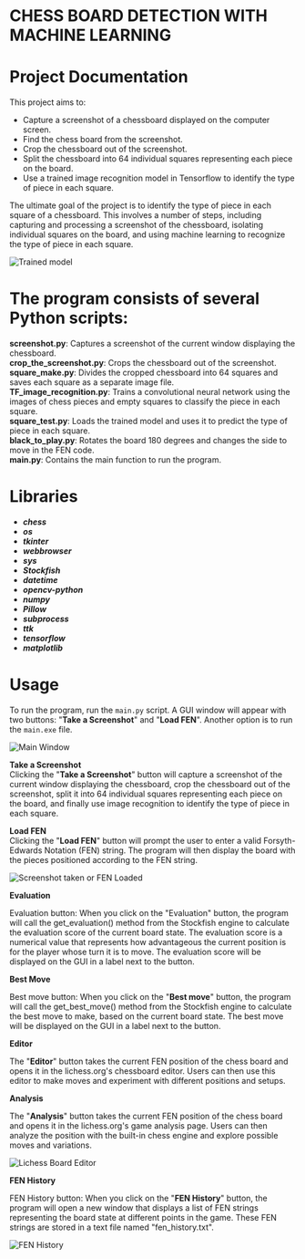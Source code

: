 # **CHESS BOARD DETECTION WITH MACHINE LEARNING**



 #   **Project Documentation**

This project aims to:

- Capture a screenshot of a chessboard displayed on the computer screen.
- Find the chess board from the screenshot.
- Crop the chessboard out of the screenshot.
- Split the chessboard into 64 individual squares representing each piece on the board.
- Use a trained image recognition model in Tensorflow to identify the type of piece in each square.

The ultimate goal of the project is to identify the type of piece in each square of a chessboard. This involves a number of steps, including capturing and processing a screenshot of the chessboard, isolating individual squares on the board, and using machine learning to recognize the type of piece in each square.

![Trained model](https://i.imgur.com/1glnIh6.png)

# The program consists of several Python scripts:

**screenshot.py**: Captures a screenshot of the current window displaying the chessboard.   
**crop_the_screenshot.py**: Crops the chessboard out of the screenshot.   
**square_make.py**: Divides the cropped chessboard into 64 squares and saves each square as a separate image file.  
**TF_image_recognition.py**: Trains a convolutional neural network using the images of chess pieces and empty squares to classify the piece in each square.    
**square_test.py**: Loads the trained model and uses it to predict the type of piece in each square.  
**black_to_play.py**: Rotates the board 180 degrees and changes the side to move in the FEN code.  
**main.py**: Contains the main function to run the program.




# Libraries

- ***chess***    
 - ***os***    
- ***tkinter***   
- ***webbrowser***   
- ***sys***   
- ***Stockfish***  
- ***datetime***  
- ***opencv-python***  
- ***numpy***  
- ***Pillow***  
- ***subprocess***  
- ***ttk***  
- ***tensorflow*** 
- ***matplotlib***      

# Usage

To run the program, run the ```main.py``` script. A GUI window will appear with two buttons: "**Take a Screenshot**" and "**Load FEN**".
Another option is to run the ```main.exe``` file.

![Main Window](https://i.imgur.com/Hg6Drog.png)


**Take a Screenshot**   
Clicking the "**Take a Screenshot**" button will capture a screenshot of the current window displaying the chessboard, crop the chessboard out of the screenshot, split it into 64 individual squares representing each piece on the board, and finally use image recognition to identify the type of piece in each square.

**Load FEN**  
Clicking the "**Load FEN**" button will prompt the user to enter a valid Forsyth-Edwards Notation (FEN) string. The program will then display the board with the pieces positioned according to the FEN string.

![Screenshot taken or FEN Loaded](https://i.imgur.com/L8xTX0k.png)

**Evaluation**

Evaluation button: When you click on the "Evaluation" button, the program will call the get_evaluation() method from the Stockfish engine to calculate the evaluation score of the current board state. The evaluation score is a numerical value that represents how advantageous the current position is for the player whose turn it is to move. The evaluation score will be displayed on the GUI in a label next to the button.

**Best Move**

Best move button: When you click on the "**Best move**" button, the program will call the get_best_move() method from the Stockfish engine to calculate the best move to make, based on the current board state. The best move will be displayed on the GUI in a label next to the button.

**Editor** 

The "**Editor**" button takes the current FEN position of the chess board and opens it in the lichess.org's chessboard editor. Users can then use this editor to make moves and experiment with different positions and setups.

**Analysis**

The "**Analysis**" button takes the current FEN position of the chess board and opens it in the lichess.org's game analysis page. Users can then analyze the position with the built-in chess engine and explore possible moves and variations.

![Lichess Board Editor](https://i.imgur.com/NpUjHBS.png)

**FEN History** 

FEN History button: When you click on the "**FEN History**" button, the program will open a new window that displays a list of FEN strings representing the board state at different points in the game. These FEN strings are stored in a text file named "fen_history.txt".

![FEN History](https://i.imgur.com/Z3ebWHE.png)
